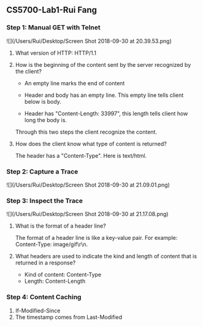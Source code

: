 ## CS5700-Lab1-Rui Fang

### Step 1: Manual GET with Telnet

![](/Users/Rui/Desktop/Screen Shot 2018-09-30 at 20.39.53.png)

1. What version of HTTP: HTTP/1.1

2. How is the beginning of the content sent by the server recognized by the client?

   - An empty line marks the end of content


   - Header and body has an empty line. This empty line tells client below is body.
   - Header has "Content-Length: 33997", this length tells client how long the body is. 

   Through this two steps the client recognize the content.

3. How does the client know what type of content is returned?

   The header has a "Content-Type". Here is text/html.

### Step 2: Capture a Trace

![](/Users/Rui/Desktop/Screen Shot 2018-09-30 at 21.09.01.png)

### Step 3: Inspect the Trace

![](/Users/Rui/Desktop/Screen Shot 2018-09-30 at 21.17.08.png)

1. What is the format of a header line?

   The format of a header line is like a key-value pair. For example: Content-Type: image/gif\r\n.

2. What headers are used to indicate the kind and length of content that is returned in a response?

   - Kind of content: Content-Type
   - Length: Content-Length

### Step 4: Content Caching

1. If-Modified-Since
2. The timestamp comes from Last-Modified